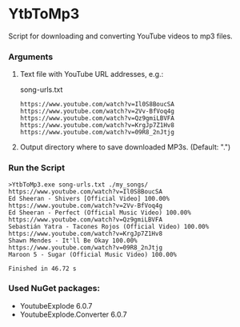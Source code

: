 # YtbToMp3

Script for downloading and converting YouTube videos to mp3 files.

### Arguments

1. Text file with YouTube URL addresses, e.g.:

   song-urls.txt
    ```
    https://www.youtube.com/watch?v=Il0S8BoucSA
    https://www.youtube.com/watch?v=2Vv-BfVoq4g
    https://www.youtube.com/watch?v=Qz9gmiLBVFA
    https://www.youtube.com/watch?v=KrgJp7Z1Hv8
    https://www.youtube.com/watch?v=09R8_2nJtjg
    ```
3. Output directory where to save downloaded MP3s. (Default: ".")

### Run the Script

```
>YtbToMp3.exe song-urls.txt ./my_songs/
https://www.youtube.com/watch?v=Il0S8BoucSA
Ed Sheeran - Shivers [Official Video] 100.00%
https://www.youtube.com/watch?v=2Vv-BfVoq4g
Ed Sheeran - Perfect (Official Music Video) 100.00%
https://www.youtube.com/watch?v=Qz9gmiLBVFA
Sebastián Yatra - Tacones Rojos (Official Video) 100.00%
https://www.youtube.com/watch?v=KrgJp7Z1Hv8
Shawn Mendes - It'll Be Okay 100.00%
https://www.youtube.com/watch?v=09R8_2nJtjg
Maroon 5 - Sugar (Official Music Video) 100.00%

Finished in 46.72 s
```

### Used NuGet packages:
 * YoutubeExplode 6.0.7
 * YoutubeExplode.Converter 6.0.7
